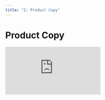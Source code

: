 ```yaml
---
title: "2: Product Copy"
---
```


# Product Copy

<div class='embed-container'><iframe src='https://player.vimeo.com/video/322718292' frameborder='0' webkitAllowFullScreen mozallowfullscreen allowFullScreen></iframe></div>